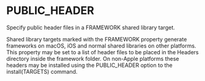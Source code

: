   

# PUBLIC_HEADER  
Specify public header files in a FRAMEWORK shared library target.  

Shared library targets marked with the FRAMEWORK property generate
frameworks on macOS, iOS and normal shared libraries on other platforms.
This property may be set to a list of header files to be placed in the
Headers directory inside the framework folder.  On non-Apple platforms
these headers may be installed using the PUBLIC_HEADER option to the
install(TARGETS) command.  

